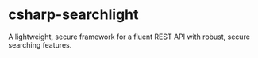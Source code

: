 # csharp-searchlight
A lightweight, secure framework for a fluent REST API with robust, secure searching features.
